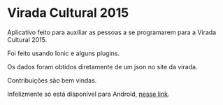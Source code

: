 # Virada Cultural 2015

Aplicativo feito para auxiliar as pessoas a se programarem para a Virada Cultural 2015.

Foi feito usando Ionic e alguns plugins.

Os dados foram obtidos diretamente de um json no site da virada. 

Contribuições são bem vindas.

Infelizmente só está disponível para Android, [nesse link](https://play.google.com/store/apps/details?id=com.gabrielcapella.virada2015). 

